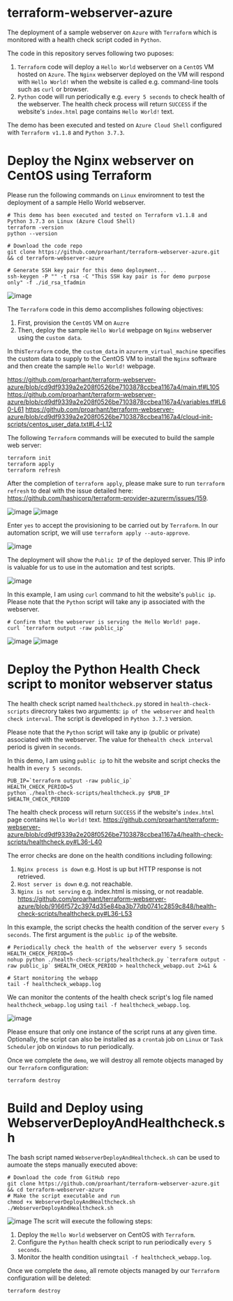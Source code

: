 # terraform-webserver-azure
The deployment of a sample webserver on `Azure` with `Terraform` which is monitored with a health check script coded in `Python`.

The code in this repository serves following two puposes:

1. `Terraform` code will deploy a `Hello World` webserver on a `CentOS` VM hosted on `Azure`. The `Nginx` webserver deployed on the VM  will respond with `Hello World!` when the website is called e.g. command-line tools such as `curl` or browser.
2. `Python` code will run periodically e.g. `every 5 seconds` to check health of the webserver. The health check process will return `SUCCESS` if the website's `index.html` page contains `Hello World!` text.

The demo has been executed and tested on `Azure Cloud Shell` configured with `Terraform v1.1.8` and `Python 3.7.3`.

# Deploy the Nginx webserver on CentOS using Terraform

Please run the following commands on `Linux` enviromnent to test the deployment of a sample Hello World webserver.

```
# This demo has been executed and tested on Terraform v1.1.8 and Python 3.7.3 on Linux (Azure Cloud Shell)
terraform -version
python --version

# Download the code repo
git clone https://github.com/proarhant/terraform-webserver-azure.git && cd terraform-webserver-azure

# Generate SSH key pair for this demo deployment...
ssh-keygen -P "" -t rsa -C "This SSH kay pair is for demo purpose only" -f ./id_rsa_tfadmin
```
![image](https://user-images.githubusercontent.com/2681229/165100334-2997933e-0017-4a99-9bbb-791f1e920b3e.png)

The `Terraform` code in this demo accomplishes following objectives:

1. First, provision the `CentOS` VM on `Auzre`
2. Then, deploy the sample `Hello World` webpage on `Nginx` webserver using the `custom data`.

In this`Terraform` code, the `custom_data` in `azurerm_virtual_machine` specifies the custom data to supply to the CentOS VM to install the `Nginx` software and then create the sample `Hello World!` webpage.

https://github.com/proarhant/terraform-webserver-azure/blob/cd9df9339a2e208f0526be7103878ccbea1167a4/main.tf#L105
https://github.com/proarhant/terraform-webserver-azure/blob/cd9df9339a2e208f0526be7103878ccbea1167a4/variables.tf#L60-L61
https://github.com/proarhant/terraform-webserver-azure/blob/cd9df9339a2e208f0526be7103878ccbea1167a4/cloud-init-scripts/centos_user_data.txt#L4-L12

The following `Terraform` commands will be executed to build the sample web server:
```
terraform init
terraform apply
terraform refresh
```
After the completion of `terraform apply`, please make sure to run `terraform refresh` to deal with the issue detailed here: https://github.com/hashicorp/terraform-provider-azurerm/issues/159. 

![image](https://user-images.githubusercontent.com/2681229/165114439-00f7f200-d668-42c4-901a-c4a894b91eb4.png)
![image](https://user-images.githubusercontent.com/2681229/165114729-4b672691-6fb4-4b57-bfb7-08aeaced82e8.png)

Enter `yes` to accept the provisioning to be carried out by `Terraform`. In our automation script, we will use `terraform apply --auto-approve`.

![image](https://user-images.githubusercontent.com/2681229/165115560-9dc836f1-4f70-4000-a1fe-c71090a3d77b.png)

The deployment will show the `Public IP` of the deployed server. This IP info is valuable for us to use in the automation and test scripts.

![image](https://user-images.githubusercontent.com/2681229/165101479-79669c9d-c984-4495-a4b3-c3789d21238b.png)

In this example, I am using `curl` command to hit the website's `public ip`. Please note that the `Python` script will take any ip associated with the webserver.
```
# Confirm that the webserver is serving the Hello World! page.
curl `terraform output -raw public_ip`
```
![image](https://user-images.githubusercontent.com/2681229/165102564-5c27ef63-20ee-4dcb-821e-39c07f2f331e.png)
![image](https://user-images.githubusercontent.com/2681229/165102932-450be9b1-5a36-4b94-9285-1e117aa21097.png)

# Deploy the Python Health Check script to monitor webserver status

The health check script named `healthcheck.py` stored in `health-check-scripts` direcrory takes two arguments: `ip of the webserver` and `health check interval`. The script is developed in `Python 3.7.3` version. 

Please note that the `Python` script will take any ip (public or private) associated with the webserver. The value for the`health check interval` period is given in `seconds`.

In this demo, I am using `public ip` to hit the website and script checks the health in `every 5 seconds`.
```
PUB_IP=`terraform output -raw public_ip`
HEALTH_CHECK_PERIOD=5
python ./health-check-scripts/healthcheck.py $PUB_IP $HEALTH_CHECK_PERIOD
```

The health check process will return `SUCCESS` if the website's `index.html` page contains `Hello World!` text.
https://github.com/proarhant/terraform-webserver-azure/blob/cd9df9339a2e208f0526be7103878ccbea1167a4/health-check-scripts/healthcheck.py#L36-L40

The error checks are done on the health conditions including following:
1. `Nginx process is down` e.g. Host is up but HTTP response is not retrieved.
2. `Host server is down` e.g. not reachable.
3. `Nginx is not serving` e.g. index.html is missing, or not readable.
https://github.com/proarhant/terraform-webserver-azure/blob/9166f572c3974d35e84ba3b77db0741c2859c848/health-check-scripts/healthcheck.py#L36-L53

In this example, the script checks the health condition of the server `every 5 seconds`. The first argument is the `public ip` of the website.
```
# Periodically check the health of the webserver every 5 seconds
HEALTH_CHECK_PERIOD=5
nohup python ./health-check-scripts/healthcheck.py `terraform output -raw public_ip` $HEALTH_CHECK_PERIOD > healthcheck_webapp.out 2>&1 &

# Start monitoring the webapp
tail -f healthcheck_webapp.log
```
We can monitor the contents of the health check script's log file named `healthcheck_webapp.log` using `tail -f healthcheck_webapp.log`.

![image](https://user-images.githubusercontent.com/2681229/165104483-31c27b9a-9324-4e6f-8789-54f9a5b95902.png)

Please ensure that only one instance of the script runs at any given time. Optionally, the script can also be installed as a `crontab` job on `Linux` or `Task Scheduler` job on `Windows` to run periodically.

Once we complete the `demo`, we will destroy all remote objects managed by our `Terraform` configuration:
```
terraform destroy
```
# Build and Deploy using WebserverDeployAndHealthcheck.sh
The bash script named `WebserverDeployAndHealthcheck.sh` can be used to aumoate the steps manually executed above:
```
# Download the code from GitHub repo
git clone https://github.com/proarhant/terraform-webserver-azure.git && cd terraform-webserver-azure
# Make the script executable and run
chmod +x WebserverDeployAndHealthcheck.sh 
./WebserverDeployAndHealthcheck.sh
```
![image](https://user-images.githubusercontent.com/2681229/165186215-36251a9f-e355-431c-8dca-61231e80bccd.png)
The scrit will execute the following steps:

1. Deploy the `Hello World` webserver on CentOS with `Terraform`.
2. Configure the `Python` health check script to run periodically `every 5 seconds`.
3. Monitor the health condition using`tail -f healthcheck_webapp.log`.

Once we complete the `demo`, all remote objects managed by our `Terraform` configuration will be deleted:
```
terraform destroy
```
